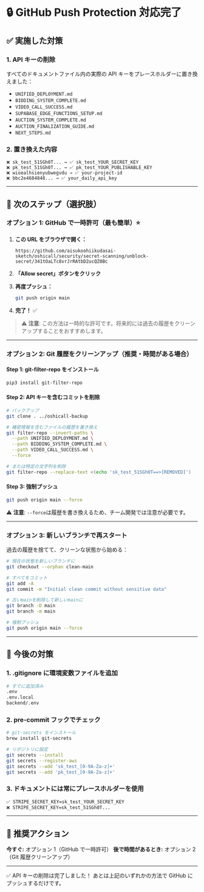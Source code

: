 # 🔒 GitHub Push Protection 対応完了

## ✅ 実施した対策

### 1. API キーの削除

すべてのドキュメントファイル内の実際の API キーをプレースホルダーに置き換えました：

- `UNIFIED_DEPLOYMENT.md`
- `BIDDING_SYSTEM_COMPLETE.md`
- `VIDEO_CALL_SUCCESS.md`
- `SUPABASE_EDGE_FUNCTIONS_SETUP.md`
- `AUCTION_SYSTEM_COMPLETE.md`
- `AUCTION_FINALIZATION_GUIDE.md`
- `NEXT_STEPS.md`

### 2. 置き換えた内容

```
❌ sk_test_51SGh0T... → ✅ sk_test_YOUR_SECRET_KEY
❌ pk_test_51SGh0T... → ✅ pk_test_YOUR_PUBLISHABLE_KEY
❌ wioealhsienyubwegvdu → ✅ your-project-id
❌ bbc2e4684848... → ✅ your_daily_api_key
```

---

## 🚀 次のステップ（選択肢）

### オプション 1: GitHub で一時許可（最も簡単）⭐

1. **この URL をブラウザで開く：**

   ```
   https://github.com/aisukoohiikudasai-sketch/oshicall/security/secret-scanning/unblock-secret/341tOaLTc8vrJrRAtbD2ucQZ0Bc
   ```

2. **「Allow secret」ボタンをクリック**

3. **再度プッシュ：**

   ```bash
   git push origin main
   ```

4. **完了！** ✅

> ⚠️ **注意**: この方法は一時的な許可です。将来的には過去の履歴をクリーンアップすることをおすすめします。

---

### オプション 2: Git 履歴をクリーンアップ（推奨・時間がある場合）

#### Step 1: git-filter-repo をインストール

```bash
pip3 install git-filter-repo
```

#### Step 2: API キーを含むコミットを削除

```bash
# バックアップ
git clone . ../oshicall-backup

# 機密情報を含むファイルの履歴を書き換え
git filter-repo --invert-paths \
  --path UNIFIED_DEPLOYMENT.md \
  --path BIDDING_SYSTEM_COMPLETE.md \
  --path VIDEO_CALL_SUCCESS.md \
  --force

# または特定の文字列を削除
git filter-repo --replace-text <(echo 'sk_test_51SGh0T==>[REMOVED]')
```

#### Step 3: 強制プッシュ

```bash
git push origin main --force
```

⚠️ **注意**: `--force`は履歴を書き換えるため、チーム開発では注意が必要です。

---

### オプション 3: 新しいブランチで再スタート

過去の履歴を捨てて、クリーンな状態から始める：

```bash
# 現在の状態を新しいブランチに
git checkout --orphan clean-main

# すべてをコミット
git add -A
git commit -m "Initial clean commit without sensitive data"

# 古いmainを削除して新しいmainに
git branch -D main
git branch -m main

# 強制プッシュ
git push origin main --force
```

---

## 📝 今後の対策

### 1. .gitignore に環境変数ファイルを追加

```bash
# すでに追加済み
.env
.env.local
backend/.env
```

### 2. pre-commit フックでチェック

```bash
# git-secrets をインストール
brew install git-secrets

# リポジトリに設定
git secrets --install
git secrets --register-aws
git secrets --add 'sk_test_[0-9A-Za-z]+'
git secrets --add 'pk_test_[0-9A-Za-z]+'
```

### 3. ドキュメントには常にプレースホルダーを使用

```bash
✅ STRIPE_SECRET_KEY=sk_test_YOUR_SECRET_KEY
❌ STRIPE_SECRET_KEY=sk_test_51SGh0T...
```

---

## 🎯 推奨アクション

**今すぐ:** オプション 1（GitHub で一時許可）
**後で時間があるとき:** オプション 2（Git 履歴クリーンアップ）

---

✅ API キーの削除は完了しました！
あとは上記のいずれかの方法で GitHub にプッシュするだけです。
